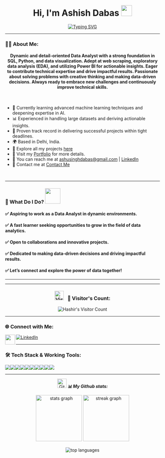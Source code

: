 <h1 align="center">Hi, I'm Ashish Dabas <img src="https://media.giphy.com/media/hvRJCLFzcasrR4ia7z/giphy.gif" width="35"></h1>

[<div align="center">![Typing SVG](https://readme-typing-svg.demolab.com?font=Fira+Code&weight=800&pause=1000&color=00ffff&background=B3FFE500&center=true&random=false&width=435&lines=Data+Analyst+Enthusiast+📊;Turning+Data+into+Actionable+Insights+💡;Solved+500%2B+Problems+in+Data+Science+💡)</div>](https://git.io/typing-svg)
<hr>

### 👨‍💻 About Me:
<h4 align="center">
Dynamic and detail-oriented Data Analyst with a strong foundation in SQL, Python, and data visualization. Adept at web scraping, exploratory data analysis (EDA), and utilizing Power BI for actionable insights. Eager to contribute technical expertise and drive impactful results. Passionate about solving problems with creative thinking and making data-driven decisions. Always ready to embrace new challenges and continuously improve technical skills.</h4>
<br/>

- 🌱 Currently learning advanced machine learning techniques and deepening expertise in AI.
- 📊 Experienced in handling large datasets and deriving actionable insights.
- 💼 Proven track record in delivering successful projects within tight deadlines.
- 🌍 Based in Delhi, India.
- 📂 Explore all my projects [here](https://github.com/AshuSingh96?tab=repositories) 
- 🔗 Visit my [Portfolio](https://hashir-sheikh-da.github.io/) for more details.
- 📧 You can reach me at [ashusinghdabas@gmail.com](mailto:ashusinghdabas@gmail.com) | [LinkedIn](https://www.linkedin.com/in/ashish-dabas-95b4ab267/) 
- 📧 Contact me at [Contact Me](https://forms.gle/8FLNsQe3SuPFW4Lc9)
<br />
<hr>

### 🚀 What Do I Do? <img src="https://media.giphy.com/media/Y4ak9Ki2GZCbJxAnJD/giphy.gif" width="50">

<h4>✅ Aspiring to work as a Data Analyst in dynamic environments.</h4>
<h4>✅ A fast learner seeking opportunities to grow in the field of data analytics.</h4>
<h4>✅ Open to collaborations and innovative projects.</h4>
<h4>✅ Dedicated to making data-driven decisions and driving impactful results.</h4>
<h4>✅ Let’s connect and explore the power of data together!</h4>

<hr>

<hr>

<h3 align="center">
  <img src="https://media.giphy.com/media/W5eoZHPpUx9sapR0eu/giphy.gif" width="30px" alt="Visitors"/> &nbsp;
  <b>👀 Visitor's Count:</b>
</h3>

<p align="center">
  <img src="https://profile-counter.glitch.me/{hashirsheikh}/count.svg" alt="Hashir's Visitor Count" />
</p>

<hr>

### 🌐 Connect with Me:
<p align="left">
  <a href="https://github.com/AshuSingh96">
    <img align="left" src="https://github.githubassets.com/assets/GitHub-Mark-ea2971cee799.png" width="32px"  />
  </a>
  <a href="https://www.linkedin.com/in/ashish-dabas-95b4ab267/" target="_blank">
    <img align="center" src="https://img.shields.io/badge/-LinkedIn-0e76a8?style=for-the-badge&logo=Linkedin&logoColor=white" alt="LinkedIn" />
  </a>
</p>

<hr>

### 🛠️ Tech Stack & Working Tools:
<p>
<div align="center" style="display: flex; flex-wrap: wrap;">
<img src="https://img.shields.io/badge/python-%233776AB.svg?style=for-the-badge&logo=python&logoColor=white" />
<img src="https://img.shields.io/badge/jupyter-%23F37626.svg?style=for-the-badge&logo=jupyter&logoColor=white" />
<img src="https://img.shields.io/badge/pandas-%23150458.svg?style=for-the-badge&logo=pandas&logoColor=white" />
<img src="https://img.shields.io/badge/numpy-%23013243.svg?style=for-the-badge&logo=numpy&logoColor=white" />
<img src="https://img.shields.io/badge/seaborn-%231F77B4.svg?style=for-the-badge&logo=seaborn&logoColor=white" />
<img src="https://img.shields.io/badge/mysql-%234F5D95.svg?style=for-the-badge&logo=mysql&logoColor=white" />
<img src="https://img.shields.io/badge/power_bi-F2C811?style=for-the-badge&logo=powerbi&logoColor=black" />
<img src="https://img.shields.io/badge/excel-217346?style=for-the-badge&logo=microsoft-excel&logoColor=white" />
<img src="https://img.shields.io/badge/github-181717?style=for-the-badge&logo=github&logoColor=white" />
<img src="https://img.shields.io/badge/git-F05032?style=for-the-badge&logo=git&logoColor=white" />
</div>
</p>

<hr>

<p align="center">
<img src="https://media.giphy.com/media/W5eoZHPpUx9sapR0eu/giphy.gif" width="30px" alt="Git"/>&nbsp;<i><b>📊 My Github stats:</b></i> 
</p>

<div align="center">
  <img src="https://github-readme-stats.vercel.app/api?username=AshuSingh96&count_private=true&theme=light&hide_border=true" height="150" alt="stats graph" />
  <img src="https://github-readme-streak-stats.herokuapp.com?user=AshuSingh96&theme=light&hide_border=true&border_radius=6.5&date_format=M%20j%5B%2C%20Y%5D" height="150" alt="streak graph" />
</div>

<br>

<div align="center">
  <img className="github-top-langs" id="github-top-langs"
       src="https://github-readme-stats.vercel.app/api/top-langs/?username=AshuSingh96&layout=compact&theme=light&hide_border=true"
       alt="top languages" />
</div>
